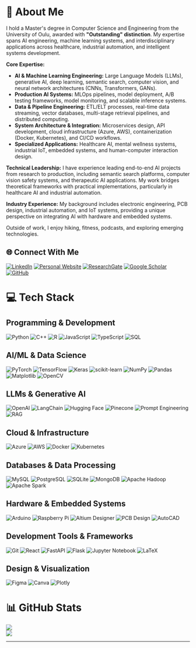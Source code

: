 # 💫 About Me

I hold a Master's degree in Computer Science and Engineering from the University of Oulu, awarded with **"Outstanding" distinction**. My expertise spans AI engineering, machine learning systems, and interdisciplinary applications across healthcare, industrial automation, and intelligent systems development.

**Core Expertise:**
- **AI & Machine Learning Engineering:** Large Language Models (LLMs), generative AI, deep learning, semantic search, computer vision, and neural network architectures (CNNs, Transformers, GANs).
- **Production AI Systems:** MLOps pipelines, model deployment, A/B testing frameworks, model monitoring, and scalable inference systems.
- **Data & Pipeline Engineering:** ETL/ELT processes, real-time data streaming, vector databases, multi-stage retrieval pipelines, and distributed computing.
- **System Architecture & Integration:** Microservices design, API development, cloud infrastructure (Azure, AWS), containerization (Docker, Kubernetes), and CI/CD workflows.
- **Specialized Applications:** Healthcare AI, mental wellness systems, industrial IoT, embedded systems, and human-computer interaction design.

**Technical Leadership:**
I have experience leading end-to-end AI projects from research to production, including semantic search platforms, computer vision safety systems, and therapeutic AI applications. My work bridges theoretical frameworks with practical implementations, particularly in healthcare AI and industrial automation.

**Industry Experience:**
My background includes electronic engineering, PCB design, industrial automation, and IoT systems, providing a unique perspective on integrating AI with hardware and embedded systems.

Outside of work, I enjoy hiking, fitness, podcasts, and exploring emerging technologies.

## 🌐 Connect With Me
[![LinkedIn](https://img.shields.io/badge/LinkedIn-%230077B5.svg?style=for-the-badge&logo=linkedin&logoColor=white)](http://www.linkedin.com/in/aligoodarzi)
[![Personal Website](https://img.shields.io/badge/Website-%23000000.svg?style=for-the-badge&logo=About.me&logoColor=white)](https://aligoodarzi-ai.github.io)
[![ResearchGate](https://img.shields.io/badge/ResearchGate-00CCBB?style=for-the-badge&logo=ResearchGate&logoColor=white)](https://www.researchgate.net/profile/Ali-Goodarzi-7?ev=hdr_xprf)
[![Google Scholar](https://img.shields.io/badge/Google%20Scholar-4285F4?style=for-the-badge&logo=google-scholar&logoColor=white)](https://scholar.google.com/citations?user=G9GnajEAAAAJ&hl=en)
[![GitHub](https://img.shields.io/badge/GitHub-%23121011.svg?style=for-the-badge&logo=github&logoColor=white)](https://github.com/AliGoodarzi-Ai)

# 💻 Tech Stack

## Programming & Development
![Python](https://img.shields.io/badge/python-3670A0?style=for-the-badge&logo=python&logoColor=ffdd54) 
![C++](https://img.shields.io/badge/c++-%2300599C.svg?style=for-the-badge&logo=c%2B%2B&logoColor=white) 
![R](https://img.shields.io/badge/r-%23276DC3.svg?style=for-the-badge&logo=r&logoColor=white) 
![JavaScript](https://img.shields.io/badge/javascript-%23323330.svg?style=for-the-badge&logo=javascript&logoColor=%23F7DF1E)
![TypeScript](https://img.shields.io/badge/typescript-%23007ACC.svg?style=for-the-badge&logo=typescript&logoColor=white)
![SQL](https://img.shields.io/badge/sql-%2300f.svg?style=for-the-badge&logo=postgresql&logoColor=white)

## AI/ML & Data Science
![PyTorch](https://img.shields.io/badge/PyTorch-%23EE4C2C.svg?style=for-the-badge&logo=PyTorch&logoColor=white) 
![TensorFlow](https://img.shields.io/badge/TensorFlow-%23FF6F00.svg?style=for-the-badge&logo=TensorFlow&logoColor=white) 
![Keras](https://img.shields.io/badge/Keras-%23D00000.svg?style=for-the-badge&logo=Keras&logoColor=white) 
![scikit-learn](https://img.shields.io/badge/scikit--learn-%23F7931E.svg?style=for-the-badge&logo=scikit-learn&logoColor=white) 
![NumPy](https://img.shields.io/badge/numpy-%23013243.svg?style=for-the-badge&logo=numpy&logoColor=white) 
![Pandas](https://img.shields.io/badge/pandas-%23150458.svg?style=for-the-badge&logo=pandas&logoColor=white) 
![Matplotlib](https://img.shields.io/badge/Matplotlib-%23ffffff.svg?style=for-the-badge&logo=Matplotlib&logoColor=black)
![OpenCV](https://img.shields.io/badge/opencv-%23white.svg?style=for-the-badge&logo=opencv&logoColor=white)

## LLMs & Generative AI
![OpenAI](https://img.shields.io/badge/OpenAI-412991.svg?style=for-the-badge&logo=openai&logoColor=white)
![LangChain](https://img.shields.io/badge/LangChain-%2300B0FF.svg?style=for-the-badge&logoColor=white)
![Hugging Face](https://img.shields.io/badge/🤗%20Hugging%20Face-FFD21E?style=for-the-badge&logoColor=black)
![Pinecone](https://img.shields.io/badge/Pinecone-%2300BFAE.svg?style=for-the-badge&logoColor=white)
![Prompt Engineering](https://img.shields.io/badge/Prompt%20Engineering-%23007ACC.svg?style=for-the-badge&logoColor=white)
![RAG](https://img.shields.io/badge/RAG%20Systems-%23FF6B6B.svg?style=for-the-badge&logoColor=white)

## Cloud & Infrastructure
![Azure](https://img.shields.io/badge/azure-%230072C6.svg?style=for-the-badge&logo=microsoftazure&logoColor=white) 
![AWS](https://img.shields.io/badge/AWS-%23FF9900.svg?style=for-the-badge&logo=amazon-aws&logoColor=white)
![Docker](https://img.shields.io/badge/docker-%230db7ed.svg?style=for-the-badge&logo=docker&logoColor=white)
![Kubernetes](https://img.shields.io/badge/kubernetes-%23326ce5.svg?style=for-the-badge&logo=kubernetes&logoColor=white)

## Databases & Data Processing
![MySQL](https://img.shields.io/badge/mysql-4479A1.svg?style=for-the-badge&logo=mysql&logoColor=white) 
![PostgreSQL](https://img.shields.io/badge/postgresql-%23316192.svg?style=for-the-badge&logo=postgresql&logoColor=white)
![SQLite](https://img.shields.io/badge/sqlite-%2307405e.svg?style=for-the-badge&logo=sqlite&logoColor=white) 
![MongoDB](https://img.shields.io/badge/MongoDB-%234ea94b.svg?style=for-the-badge&logo=mongodb&logoColor=white)
![Apache Hadoop](https://img.shields.io/badge/Apache%20Hadoop-66CCFF?style=for-the-badge&logo=apachehadoop&logoColor=black) 
![Apache Spark](https://img.shields.io/badge/Apache%20Spark-FDEE21?style=for-the-badge&logo=apachespark&logoColor=black)

## Hardware & Embedded Systems
![Arduino](https://img.shields.io/badge/-Arduino-00979D?style=for-the-badge&logo=Arduino&logoColor=white)
![Raspberry Pi](https://img.shields.io/badge/-RaspberryPi-C51A4A?style=for-the-badge&logo=Raspberry-Pi)
![Altium Designer](https://img.shields.io/badge/Altium%20Designer-%23A5915F.svg?style=for-the-badge&logoColor=white) 
![PCB Design](https://img.shields.io/badge/PCB%20Design-%23379800.svg?style=for-the-badge&logoColor=white)
![AutoCAD](https://img.shields.io/badge/AutoCAD-%23FF0000.svg?style=for-the-badge&logo=autodesk&logoColor=white)

## Development Tools & Frameworks
![Git](https://img.shields.io/badge/git-%23F05033.svg?style=for-the-badge&logo=git&logoColor=white) 
![React](https://img.shields.io/badge/react-%2320232a.svg?style=for-the-badge&logo=react&logoColor=%2361DAFB) 
![FastAPI](https://img.shields.io/badge/FastAPI-005571?style=for-the-badge&logo=fastapi)
![Flask](https://img.shields.io/badge/flask-%23000.svg?style=for-the-badge&logo=flask&logoColor=white)
![Jupyter Notebook](https://img.shields.io/badge/jupyter-%23FA0F00.svg?style=for-the-badge&logo=jupyter&logoColor=white)
![LaTeX](https://img.shields.io/badge/latex-%23008080.svg?style=for-the-badge&logo=latex&logoColor=white) 

## Design & Visualization
![Figma](https://img.shields.io/badge/figma-%23F24E1E.svg?style=for-the-badge&logo=figma&logoColor=white) 
![Canva](https://img.shields.io/badge/Canva-%2300C4CC.svg?style=for-the-badge&logo=Canva&logoColor=white) 
![Plotly](https://img.shields.io/badge/Plotly-%233F4F75.svg?style=for-the-badge&logo=plotly&logoColor=white)

# 📊 GitHub Stats
![](https://github-readme-streak-stats.herokuapp.com/?user=aligoodarzi-ai&theme=dark&hide_border=false)<br/>
![](https://github-readme-stats.vercel.app/api/top-langs/?username=aligoodarzi-ai&theme=dark&hide_border=false&include_all_commits=false&count_private=false&layout=compact)

---

